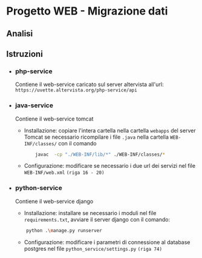 # Progetto WEB - Migrazione dati

## Analisi


## Istruzioni

- ### php-service
    Contiene il web-service caricato sul server altervista all'url: ``https://uvette.altervista.org/php-service/api``

- ### java-service
    Contiene il web-service tomcat

    - Installazione: copiare l'intera cartella nella cartella ``webapps`` del server Tomcat
        se necessario ricompilare i file ``.java`` nella cartella ``WEB-INF/classes/`` con il comando
        ```bash
            javac  -cp "./WEB-INF/lib/*" ./WEB-INF/classes/*    
        ```
    - Configurazione: modificare se necessario i due url dei servizi nel file ``WEB-INF/web.xml`` ``(riga 16 - 20)``

- ### python-service
    Contiene il web-service django

    - Installazione: installare se necessario i moduli nel file ``requirements.txt``, avviare il server django con il comando: 
    ```bash
        python .\manage.py runserver
    ```
    
    - Configurazione: modificare i parametri di connessione al database postgres nel file ``python_service/settings.py`` ``(riga 74)``
